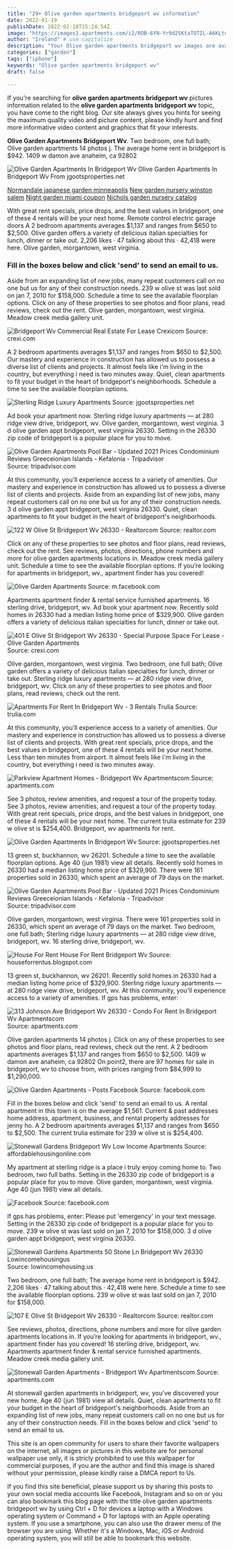 ```yaml
---
title: "29+ Olive garden apartments bridgeport wv information"
date: 2022-01-19
publishDate: 2022-02-18T15:24:54Z
image: "https://images1.apartments.com/i2/ROB-6YN-Yr9d25KtaTOTIL-A6KLtuJ_tR3biscX0QJg/111/stonewall-garden-apartments-bridgeport-wv-primary-photo.jpg"
author: "Ireland" # use capitalize
description: "Your Olive garden apartments bridgeport wv images are available. Olive garden apartments bridgeport wv are a topic that is being searched for and liked by netizens today. You can Get the Olive garden apartments bridgeport wv files here. Get all free images."
categories: ["garden"]
tags: ["iphone"]
keywords: "Olive garden apartments bridgeport wv"
draft: false

---
```


If you're searching for **olive garden apartments bridgeport wv** pictures information related to the **olive garden apartments bridgeport wv** topic, you have come to the right  blog.  Our site always  gives you  hints  for seeing  the maximum  quality video and picture  content, please kindly hunt and find more informative video content and graphics  that fit your interests.

**Olive Garden Apartments Bridgeport Wv**. Two bedroom, one full bath; Olive garden apartments 14 photos j. The average home rent in bridgeport is $942. 1409 w damon ave anaheim, ca 92802

![Olive Garden Apartments In Bridgeport Wv](https://static.wixstatic.com/media/2353f3_3011913a6da14419a04ff627c9b5005f.png/v1/fill/w_560,h_341,al_c,q_85,usm_0.66_1.00_0.01/2353f3_3011913a6da14419a04ff627c9b5005f.webp "Olive Garden Apartments In Bridgeport Wv")
Olive Garden Apartments In Bridgeport Wv From jgootsproperties.net

[Normandale japanese garden minneapolis](/normandale-japanese-garden-minneapolis/)
[New garden nursery winston salem](/new-garden-nursery-winston-salem/)
[Night garden miami coupon](/night-garden-miami-coupon/)
[Nichols garden nursery catalog](/nichols-garden-nursery-catalog/)

With great rent specials, price drops, and the best values in bridgeport, one of these 4 rentals will be your next home. Remote control electric garage doors A 2 bedroom apartments averages $1,137 and ranges from $650 to $2,500. Olive garden offers a variety of delicious italian specialties for lunch, dinner or take out. 2,206 likes · 47 talking about this · 42,418 were here. Olive garden, morgantown, west virginia.

### Fill in the boxes below and click &#039;send&#039; to send an email to us.

Aside from an expanding list of new jobs, many repeat customers call on no one but us for any of their construction needs. 239 w olive st was last sold on jan 7, 2010 for $158,000. Schedule a time to see the available floorplan options. Click on any of these properties to see photos and floor plans, read reviews, check out the rent. Olive garden, morgantown, west virginia. Meadow creek media gallery unit.


![Bridgeport Wv Commercial Real Estate For Lease Crexicom](https://images.crexi.com/lease-assets/6641/7fc938e6119e442aa26700b8d2e44eb0_716x444.jpg "Bridgeport Wv Commercial Real Estate For Lease Crexicom")
Source: crexi.com

A 2 bedroom apartments averages $1,137 and ranges from $650 to $2,500. Our mastery and experience in construction has allowed us to possess a diverse list of clients and projects. It almost feels like i&#039;m living in the country, but everything i need is two minutes away. Quiet, clean apartments to fit your budget in the heart of bridgeport&#039;s neighborhoods. Schedule a time to see the available floorplan options.

![Sterling Ridge Luxury Apartments](https://i.ytimg.com/vi/21D6NamuKts/maxresdefault.jpg "Sterling Ridge Luxury Apartments")
Source: jgootsproperties.net

Ad book your apartment now. Sterling ridge luxury apartments — at 280 ridge view drive, bridgeport, wv. Olive garden, morgantown, west virginia. 3 d olive garden appt bridgeport, west virginia 26330. Setting in the 26330 zip code of bridgeport is a popular place for you to move.

![Olive Garden Apartments Pool Bar - Updated 2021 Prices Condominium Reviews Greeceionian Islands - Kefalonia - Tripadvisor](https://media-cdn.tripadvisor.com/media/photo-s/18/9b/f5/ed/olive-garden-apartments.jpg "Olive Garden Apartments Pool Bar - Updated 2021 Prices Condominium Reviews Greeceionian Islands - Kefalonia - Tripadvisor")
Source: tripadvisor.com

At this community, you&#039;ll experience access to a variety of amenities. Our mastery and experience in construction has allowed us to possess a diverse list of clients and projects. Aside from an expanding list of new jobs, many repeat customers call on no one but us for any of their construction needs. 3 d olive garden appt bridgeport, west virginia 26330. Quiet, clean apartments to fit your budget in the heart of bridgeport&#039;s neighborhoods.

![122 W Olive St Bridgeport Wv 26330 - Realtorcom](https://ap.rdcpix.com/04c5a9eac7f0b5b6e5ac384bd4a17881l-m1014981924xd-w640_h480_q80.jpg "122 W Olive St Bridgeport Wv 26330 - Realtorcom")
Source: realtor.com

Click on any of these properties to see photos and floor plans, read reviews, check out the rent. See reviews, photos, directions, phone numbers and more for olive garden apartments locations in. Meadow creek media gallery unit. Schedule a time to see the available floorplan options. If you’re looking for apartments in bridgeport, wv., apartment finder has you covered!

![Olive Garden Apartments](https://lookaside.fbsbx.com/lookaside/crawler/media/?media_id=167898810230609 "Olive Garden Apartments")
Source: m.facebook.com

Apartments apartment finder &amp; rental service furnished apartments. 16 sterling drive, bridgeport, wv. Ad book your apartment now. Recently sold homes in 26330 had a median listing home price of $329,900. Olive garden offers a variety of delicious italian specialties for lunch, dinner or take out.

![401 E Olive St Bridgeport Wv 26330 - Special Purpose Space For Lease - Olive Garden Apartments](https://images.crexi.com/lease-assets/320411/616bc3bb64da4e078aeaf2cbe74715fd_1306x734.jpg "401 E Olive St Bridgeport Wv 26330 - Special Purpose Space For Lease - Olive Garden Apartments")
Source: crexi.com

Olive garden, morgantown, west virginia. Two bedroom, one full bath; Olive garden offers a variety of delicious italian specialties for lunch, dinner or take out. Sterling ridge luxury apartments — at 280 ridge view drive, bridgeport, wv. Click on any of these properties to see photos and floor plans, read reviews, check out the rent.

![Apartments For Rent In Bridgeport Wv - 3 Rentals Trulia](https://www.trulia.com/pictures/thumbs_5/zillowstatic/fp/a01ca3432668db7ae6e11f5ff6ad480a-full.jpg "Apartments For Rent In Bridgeport Wv - 3 Rentals Trulia")
Source: trulia.com

At this community, you&#039;ll experience access to a variety of amenities. Our mastery and experience in construction has allowed us to possess a diverse list of clients and projects. With great rent specials, price drops, and the best values in bridgeport, one of these 4 rentals will be your next home. Less than ten minutes from airport. It almost feels like i&#039;m living in the country, but everything i need is two minutes away.

![Parkview Apartment Homes - Bridgeport Wv Apartmentscom](https://images1.apartments.com/i2/ahR5mjQbgl0sz33P-L8YGwjjSmUo5yZyrn7qLaZxubw/111/parkview-apartment-homes-bridgeport-wv-primary-photo.jpg "Parkview Apartment Homes - Bridgeport Wv Apartmentscom")
Source: apartments.com

See 3 photos, review amenities, and request a tour of the property today. See 3 photos, review amenities, and request a tour of the property today. With great rent specials, price drops, and the best values in bridgeport, one of these 4 rentals will be your next home. The current trulia estimate for 239 w olive st is $254,400. Bridgeport, wv apartments for rent.

![Olive Garden Apartments In Bridgeport Wv](https://static.wixstatic.com/media/2353f3_3011913a6da14419a04ff627c9b5005f.png/v1/fill/w_560,h_341,al_c,q_85,usm_0.66_1.00_0.01/2353f3_3011913a6da14419a04ff627c9b5005f.webp "Olive Garden Apartments In Bridgeport Wv")
Source: jgootsproperties.net

13 green st, buckhannon, wv 26201. Schedule a time to see the available floorplan options. Age 40 (jun 1981) view all details. Recently sold homes in 26330 had a median listing home price of $329,900. There were 161 properties sold in 26330, which spent an average of 79 days on the market.

![Olive Garden Apartments Pool Bar - Updated 2021 Prices Condominium Reviews Greeceionian Islands - Kefalonia - Tripadvisor](https://media-cdn.tripadvisor.com/media/photo-s/1c/fb/bd/04/olive-garden-apartments.jpg "Olive Garden Apartments Pool Bar - Updated 2021 Prices Condominium Reviews Greeceionian Islands - Kefalonia - Tripadvisor")
Source: tripadvisor.com

Olive garden, morgantown, west virginia. There were 161 properties sold in 26330, which spent an average of 79 days on the market. Two bedroom, one full bath; Sterling ridge luxury apartments — at 280 ridge view drive, bridgeport, wv. 16 sterling drive, bridgeport, wv.

![House For Rent House For Rent Bridgeport Wv](https://ap.rdcpix.com/2897127324/3d59a6df65ae2e8731a61fe98afc8742l-m0xd-w480_h480_q80.jpg "House For Rent House For Rent Bridgeport Wv")
Source: houseforrentus.blogspot.com

13 green st, buckhannon, wv 26201. Recently sold homes in 26330 had a median listing home price of $329,900. Sterling ridge luxury apartments — at 280 ridge view drive, bridgeport, wv. At this community, you&#039;ll experience access to a variety of amenities. If gps has problems, enter:

![313 Johnson Ave Bridgeport Wv 26330 - Condo For Rent In Bridgeport Wv Apartmentscom](https://images1.apartments.com/i2/imTGPryAYDmbiygZ-yNeNr0EmF_t0Cvda9EY3DtLDz4/111/313-johnson-ave-bridgeport-wv-primary-photo.jpg "313 Johnson Ave Bridgeport Wv 26330 - Condo For Rent In Bridgeport Wv Apartmentscom")
Source: apartments.com

Olive garden apartments 14 photos j. Click on any of these properties to see photos and floor plans, read reviews, check out the rent. A 2 bedroom apartments averages $1,137 and ranges from $650 to $2,500. 1409 w damon ave anaheim, ca 92802 On point2, there are 97 homes for sale in bridgeport, wv to choose from, with prices ranging from $84,999 to $1,290,000.

![Olive Garden Apartments - Posts Facebook](https://lookaside.fbsbx.com/lookaside/crawler/media/?media_id=469590333376839 "Olive Garden Apartments - Posts Facebook")
Source: facebook.com

Fill in the boxes below and click &#039;send&#039; to send an email to us. A rental apartment in this town is on the average $1,561. Current &amp; past addresses home address, apartment, business, and rental property addresses for jenny ho. A 2 bedroom apartments averages $1,137 and ranges from $650 to $2,500. The current trulia estimate for 239 w olive st is $254,400.

![Stonewall Gardens Bridgeport Wv Low Income Apartments](https://s3.amazonaws.com/images.apartmentsmart.com/41654/8336.jpg "Stonewall Gardens Bridgeport Wv Low Income Apartments")
Source: affordablehousingonline.com

My apartment at sterling ridge is a place i truly enjoy coming home to. Two bedroom, two full baths. Setting in the 26330 zip code of bridgeport is a popular place for you to move. Olive garden, morgantown, west virginia. Age 40 (jun 1981) view all details.

![Facebook](https://lookaside.fbsbx.com/lookaside/crawler/media/?media_id=167898396897317 "Facebook")
Source: facebook.com

If gps has problems, enter: Please put &#039;emergency&#039; in your text message. Setting in the 26330 zip code of bridgeport is a popular place for you to move. 239 w olive st was last sold on jan 7, 2010 for $158,000. 3 d olive garden appt bridgeport, west virginia 26330.

![Stonewall Gardens Apartments 50 Stone Ln Bridgeport Wv 26330 Lowincomehousingus](https://www.lowincomehousing.us/gallery/126307_stonewall-gardens-apartments_xbz.jpg "Stonewall Gardens Apartments 50 Stone Ln Bridgeport Wv 26330 Lowincomehousingus")
Source: lowincomehousing.us

Two bedroom, one full bath; The average home rent in bridgeport is $942. 2,206 likes · 47 talking about this · 42,418 were here. Schedule a time to see the available floorplan options. 239 w olive st was last sold on jan 7, 2010 for $158,000.

![107 E Olive St Bridgeport Wv 26330 - Realtorcom](https://ap.rdcpix.com/1f2c38e232aceaee355a875032df90f3l-m2674127671xd-w1020_h770_q80.jpg "107 E Olive St Bridgeport Wv 26330 - Realtorcom")
Source: realtor.com

See reviews, photos, directions, phone numbers and more for olive garden apartments locations in. If you’re looking for apartments in bridgeport, wv., apartment finder has you covered! 16 sterling drive, bridgeport, wv. Apartments apartment finder &amp; rental service furnished apartments. Meadow creek media gallery unit.

![Stonewall Garden Apartments - Bridgeport Wv Apartmentscom](https://images1.apartments.com/i2/ROB-6YN-Yr9d25KtaTOTIL-A6KLtuJ_tR3biscX0QJg/111/stonewall-garden-apartments-bridgeport-wv-primary-photo.jpg "Stonewall Garden Apartments - Bridgeport Wv Apartmentscom")
Source: apartments.com

At stonewall garden apartments in bridgeport, wv, you&#039;ve discovered your new home. Age 40 (jun 1981) view all details. Quiet, clean apartments to fit your budget in the heart of bridgeport&#039;s neighborhoods. Aside from an expanding list of new jobs, many repeat customers call on no one but us for any of their construction needs. Fill in the boxes below and click &#039;send&#039; to send an email to us.

This site is an open community for users to share their favorite wallpapers on the internet, all images or pictures in this website are for personal wallpaper use only, it is stricly prohibited to use this wallpaper for commercial purposes, if you are the author and find this image is shared without your permission, please kindly raise a DMCA report to Us.

If you find this site beneficial, please support us by sharing this posts to your own social media accounts like Facebook, Instagram and so on or you can also bookmark this blog page with the title olive garden apartments bridgeport wv by using Ctrl + D for devices a laptop with a Windows operating system or Command + D for laptops with an Apple operating system. If you use a smartphone, you can also use the drawer menu of the browser you are using. Whether it's a Windows, Mac, iOS or Android operating system, you will still be able to bookmark this website.
